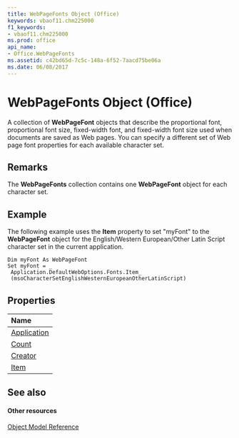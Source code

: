 ```yaml
---
title: WebPageFonts Object (Office)
keywords: vbaof11.chm225000
f1_keywords:
- vbaof11.chm225000
ms.prod: office
api_name:
- Office.WebPageFonts
ms.assetid: c42bd65d-7c5c-148a-6f52-7aacd75be06a
ms.date: 06/08/2017
---
```



# WebPageFonts Object (Office)

A collection of  **WebPageFont** objects that describe the proportional font, proportional font size, fixed-width font, and fixed-width font size used when documents are saved as Web pages. You can specify a different set of Web page font properties for each available character set.


## Remarks

The  **WebPageFonts** collection contains one **WebPageFont** object for each character set.




## Example

The following example uses the  **Item** property to set "myFont" to the **WebPageFont** object for the English/Western European/Other Latin Script character set in the current application.


```
Dim myFont As WebPageFont 
Set myFont = _ 
 Application.DefaultWebOptions.Fonts.Item_ 
 (msoCharacterSetEnglishWesternEuropeanOtherLatinScript)
```


## Properties



|**Name**|
|:-----|
|[Application](webpagefonts-application-property-office.md)|
|[Count](webpagefonts-count-property-office.md)|
|[Creator](webpagefonts-creator-property-office.md)|
|[Item](webpagefonts-item-property-office.md)|

## See also


#### Other resources


[Object Model Reference](http://msdn.microsoft.com/library/499c789a-aba2-0fad-649a-0ea964cd3b5e%28Office.15%29.aspx)
